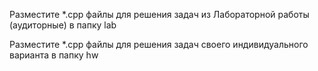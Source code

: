 Разместите *.cpp файлы для решения задач из Лабораторной работы  (аудиторные) в папку lab


Разместите *.cpp файлы для решения задач своего индивидуального варианта в папку hw
